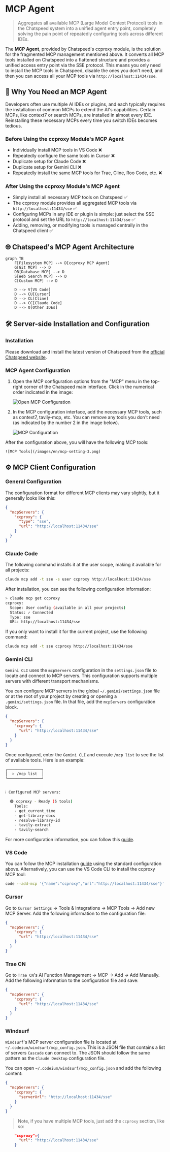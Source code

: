 # MCP Agent

> Aggregates all available MCP (Large Model Context Protocol) tools in the Chatspeed system into a unified agent entry point, completely solving the pain point of repeatedly configuring tools across different IDEs.

The **MCP Agent**, provided by Chatspeed's ccproxy module, is the solution for the fragmented MCP management mentioned above. It converts all MCP tools installed on Chatspeed into a flattened structure and provides a unified access entry point via the SSE protocol. This means you only need to install the MCP tools in Chatspeed, disable the ones you don't need, and then you can access all your MCP tools via `http://localhost:11434/sse`.

## 🔧 Why You Need an MCP Agent

Developers often use multiple AI IDEs or plugins, and each typically requires the installation of common MCPs to extend the AI's capabilities. Certain MCPs, like context7 or search MCPs, are installed in almost every IDE. Reinstalling these necessary MCPs every time you switch IDEs becomes tedious.

### Before Using the ccproxy Module's MCP Agent

- Individually install MCP tools in VS Code ❌
- Repeatedly configure the same tools in Cursor ❌
- Duplicate setup for Claude Code ❌
- Duplicate setup for Gemini CLI ❌
- Repeatedly install the same MCP tools for Trae, Cline, Roo Code, etc. ❌

### After Using the ccproxy Module's MCP Agent

- Simply install all necessary MCP tools on Chatspeed ✅
- The ccproxy module provides all aggregated MCP tools via `http://localhost:11434/sse` ✅
- Configuring MCPs in any IDE or plugin is simple: just select the SSE protocol and set the URL to `http://localhost:11434/sse` ✅
- Adding, removing, or modifying tools is managed centrally in the Chatspeed client ✅

## 🌐 Chatspeed's MCP Agent Architecture

```mermaid
graph TB
    F[Filesystem MCP] --> D[ccproxy MCP Agent]
    G[Git MCP] --> D
    DB[Database MCP] --> D
    S[Web Search MCP] --> D
    C[Custom MCP] --> D

    D --> V[VS Code]
    D --> CU[Cursor]
    D --> CL[Cline]
    D --> CC[Claude Code]
    D --> O[Other IDEs]
```

## 🛠️ Server-side Installation and Configuration

### Installation

Please download and install the latest version of Chatspeed from the [official Chatspeed website](https://github.com/aidyou/chatspeed/releases).

### MCP Agent Configuration

1.  Open the MCP configuration options from the "MCP" menu in the top-right corner of the Chatspeed main interface. Click in the numerical order indicated in the image:

    ![Open MCP Configuration](/images/en/mcp-setting-1.png)

2.  In the MCP configuration interface, add the necessary MCP tools, such as context7, tavily-mcp, etc. You can remove any tools you don't need (as indicated by the number 2 in the image below).

    ![MCP Configuration](/images/en/mcp-setting-2.png)

After the configuration above, you will have the following MCP tools:

    ![MCP Tools](/images/en/mcp-setting-3.png)

## ⚙️ MCP Client Configuration

### General Configuration

The configuration format for different MCP clients may vary slightly, but it generally looks like this:

```json
{
  "mcpServers": {
    "ccproxy": {
      "type": "sse",
      "url": "http://localhost:11434/sse"
    }
  }
}
```

### Claude Code

The following command installs it at the user scope, making it available for all projects:

```bash
claude mcp add -t sse -s user ccproxy http://localhost:11434/sse
```

After installation, you can see the following configuration information:

```bash
> claude mcp get ccproxy
ccproxy:
  Scope: User config (available in all your projects)
  Status: ✓ Connected
  Type: sse
  URL: http://localhost:11434/sse
```

If you only want to install it for the current project, use the following command:

```bash
claude mcp add -t sse ccproxy http://localhost:11434/sse
```

### Gemini CLI

`Gemini CLI` uses the `mcpServers` configuration in the `settings.json` file to locate and connect to MCP servers. This configuration supports multiple servers with different transport mechanisms.

You can configure MCP servers in the global `~/.gemini/settings.json` file or at the root of your project by creating or opening a `.gemini/settings.json` file. In that file, add the `mcpServers` configuration block.

```json
{
  "mcpServers": {
    "ccproxy": {
      "url": "http://localhost:11434/sse"
    }
  }
}
```

Once configured, enter the `Gemini CLI` and execute `/mcp list` to see the list of available tools. Here is an example:

```bash
╭───────────────╮
│  > /mcp list  │
╰───────────────╯


ℹ Configured MCP servers:

  🟢 ccproxy - Ready (5 tools)
    Tools:
    - get_current_time
    - get-library-docs
    - resolve-library-id
    - tavily-extract
    - tavily-search
```

For more configuration information, you can follow this [guide](https://github.com/google-gemini/gemini-cli/blob/main/docs/tools/mcp-server.md#configure-the-mcp-server-in-settingsjson).

### VS Code

You can follow the MCP installation [guide](https://code.visualstudio.com/docs/copilot/chat/mcp-servers#_add-an-mcp-server) using the standard configuration above. Alternatively, you can use the VS Code CLI to install the ccproxy MCP tool:

```sh
code --add-mcp '{"name":"ccproxy","url":"http://localhost:11434/sse"}'
```

### Cursor

Go to `Cursor Settings` -> Tools & Integrations -> MCP Tools -> Add new MCP Server. Add the following information to the configuration file:

```json
{
  "mcpServers": {
    "ccproxy": {
      "url": "http://localhost:11434/sse"
    }
  }
}
```

### Trae CN

Go to `Trae CN`'s AI Function Management -> MCP -> Add -> Add Manually. Add the following information to the configuration file and save:

```json
{
  "mcpServers": {
    "ccproxy": {
      "url": "http://localhost:11434/sse"
    }
  }
}
```

### Windsurf

`Windsurf`'s MCP server configuration file is located at `~/.codeium/windsurf/mcp_config.json`. This is a JSON file that contains a list of servers `Cascade` can connect to. The JSON should follow the same pattern as the `Claude Desktop` configuration file.

You can open `~/.codeium/windsurf/mcp_config.json` and add the following content:

```json
{
  "mcpServers": {
    "ccproxy": {
      "serverUrl": "http://localhost:11434/sse"
    }
  }
}
```

> Note, if you have multiple MCP tools, just add the `ccproxy` section, like so:

```json
    "ccproxy":{
      "url": "http://localhost:11434/sse"
    }
```
